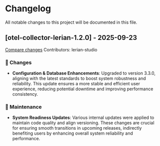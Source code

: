 # Changelog

All notable changes to this project will be documented in this file.

## [otel-collector-lerian-1.2.0] - 2025-09-23

[Compare changes](https://github.com/LerianStudio/helm/compare/otel-collector-lerian-v1.2.0-beta.1...otel-collector-lerian-v1.2.0)
Contributors: lerian-studio

### 🔄 Changes
- **Configuration & Database Enhancements**: Upgraded to version 3.3.0, aligning with the latest standards to boost system robustness and reliability. This update ensures a more stable and efficient user experience, reducing potential downtime and improving performance consistency.

### 🔧 Maintenance
- **System Readiness Updates**: Various internal updates were applied to maintain code quality and align versioning. These changes are crucial for ensuring smooth transitions in upcoming releases, indirectly benefiting users by enhancing overall system reliability and performance.
